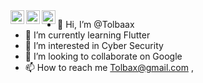 <a href="https://twitter.com/Tolbaax" rel="nofollow">
  <img align="left" alt="Pawan's Twitter" width="22px" src="https://camo.githubusercontent.com/395dda360ae28377b7c3247581a88b20573883519c2be833cb64fbb37dcbcc1a/68747470733a2f2f63646e2e6a7364656c6976722e6e65742f6e706d2f73696d706c652d69636f6e734076332f69636f6e732f747769747465722e737667" data-canonical-src="https://cdn.jsdelivr.net/npm/simple-icons@v3/icons/twitter.svg" style="max-width: 100%;"> <a href="https://linkedin.com/in/Tolbaax" rel="nofollow">
  <img align="left" alt="Pawan's Linkdein" width="22px" src="https://camo.githubusercontent.com/d659d2bac00c01b42bffbae84bdc121e828b8fecd5b4949ffa2575f5d9e4a371/68747470733a2f2f63646e2e6a7364656c6976722e6e65742f6e706d2f73696d706c652d69636f6e734076332f69636f6e732f6c696e6b6564696e2e737667" data-canonical-src="https://cdn.jsdelivr.net/npm/simple-icons@v3/icons/linkedin.svg" style="max-width: 100%;">
</a> <a href="https://t.me/Tolbaax" rel="nofollow">
  <img align="left" alt="Pawan's Telegram" width="22px" src="https://camo.githubusercontent.com/92ffb645527aa95375f953d6d19b0da0895f2a44c1dd87f69e787b9047f6344d/68747470733a2f2f63646e2e6a7364656c6976722e6e65742f6e706d2f73696d706c652d69636f6e734076332f69636f6e732f74656c656772616d2e737667" data-canonical-src="https://cdn.jsdelivr.net/npm/simple-icons@v3/icons/telegram.svg" style="max-width: 100%;">
</a>
  
- 👋 Hi, I’m @Tolbaax
- 🌱 I’m currently learning Flutter
- 👀 I’m interested in Cyber Security
- 💞️ I’m looking to collaborate on Google
- 📫 How to reach me Tolbax@gmail.com ,

</a>
<!---
Tolbaax/Tolbaax is a ✨ special ✨ repository because its `README.md` (this file) appears on your GitHub profile.
You can click the Preview link to take a look at your changes.
--->
